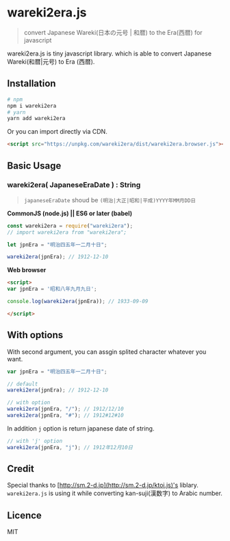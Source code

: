 # wareki2era.js

> convert Japanese Wareki(日本の元号 | 和暦) to the Era(西暦) for javascript

wareki2era.js is tiny javascript library. which is able to convert Japanese Wareki(和暦|元号) to Era (西暦).

## Installation

```bash
# npm
npm i wareki2era
# yarn
yarn add wareki2era
```

Or you can import directly via CDN.

```html
<script src="https://unpkg.com/wareki2era/dist/wareki2era.browser.js"></script>
```

## Basic Usage

### wareki2era( JapaneseEraDate ) : String

> `japaneseEraDate` shoud be `(明治|大正|昭和|平成)YYYY年MM月DD日`

**CommonJS (node.js) || ES6 or later (babel)**

```js
const wareki2era = require("wareki2era");
// import wareki2era from "wareki2era";

let jpnEra = "明治四五年一二月十日";

wareki2era(jpnEra); // 1912-12-10
```

**Web browser**

```html
<script>
var jpnEra = '昭和八年九月九日';

console.log(wareki2era(jpnEra)); // 1933-09-09

</script>
```

## With options

With second argument, you can assgin splited character whatever you want.

```js
var jpnEra = "明治四五年一二月十日";

// default
wareki2era(jpnEra); // 1912-12-10

// with option
wareki2era(jpnEra, "/"); // 1912/12/10
wareki2era(jpnEra, "#"); // 1912#12#10
```

In addition `j` option is return japanese date of string.

```js
// with 'j' option
wareki2era(jpnEra, "j"); // 1912年12月10日
```

## Credit

Special thanks to [http://sm.2-d.jp](http://sm.2-d.jp/ktoi.js)'s liblary. `wareki2era.js` is using it while converting kan-suji(漢数字) to Arabic number.

## Licence

MIT
